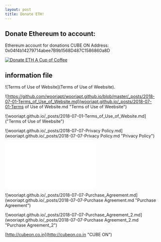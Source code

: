```yaml
---
layout: post
title: Donate ETH!
---
```


Donate Ethereum to account:
---
Ethereum account for donations CUBE ON Address: 0x04f4b14279714abee7B9b1568D487C1586860a8D

<a href="https://etherdonation.com/d?to=0x04f4b14279714abee7B9b1568D487C1586860a8D&amount=0.002" target="_blank" 
title="Donate ETH A Cup of Coffee"><img src="https://etherdonation.com/i/btn/donate-btn.png" alt="Donate ETH A Cup of Coffee"/></a>

information file
---
![Terms of Use of Website](Terms of Use of Weebsite).


![https://github.com/wooriapt/wooriapt.github.io/blob/master/_posts/2018-07-01-Terms_of_Use_of_Website.md](wooriapt.github.io/_posts/2018-07-01-Terms of Use of Website.md "Terms of Use of Weebsite")

![wooriapt.github.io/_posts/2018-07-01-Terms_of_Use_of_Website.md]("Terms of Use of Weebsite")

![wooriapt.github.io/_posts/2018-07-07-Privacy Policy.md](wooriapt.github.io/_posts/2018-07-07-Privacy Policy.md "Privacy Policy")

![wooriapt.github.io/_posts/2018-07-09-CUBE_ON_ICO_FAQ.md](wooriapt.github.io/_posts/2018-07-09-CUBE_ON_ICO_FAQ.md "Cube on ICO FAQ")

![wooriapt.github.io/_posts/2018-07-07-Purchase_Agreement.md](wooriapt.github.io/_posts/2018-07-07-Purchase Agreement.md "Purchase Agreement")

![wooriapt.github.io/_posts/2018-07-07-Purchase_Agreement_2.md](wooriapt.github.io/_posts/2018-07-07-Purchase Agreement_2.md "Purchase Agreement_2")

[http://cubeon.co.in](http://cubeon.co.in "CUBE ON")




